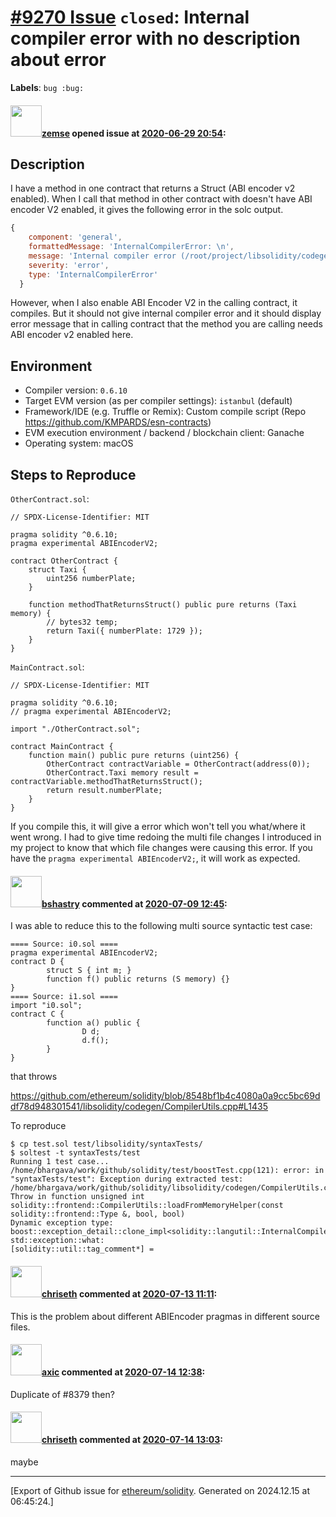 # [\#9270 Issue](https://github.com/ethereum/solidity/issues/9270) `closed`: Internal compiler error with no description about error
**Labels**: `bug :bug:`


#### <img src="https://avatars.githubusercontent.com/u/22412996?u=d91a07517a0c02cb39e45f71a6d0f1f0c5bbd9cb&v=4" width="50">[zemse](https://github.com/zemse) opened issue at [2020-06-29 20:54](https://github.com/ethereum/solidity/issues/9270):

## Description

I have a method in one contract that returns a Struct (ABI encoder v2 enabled). When I call that method in other contract with doesn't have ABI encoder V2 enabled, it gives the following error in the solc output.

```javascript
{
    component: 'general',
    formattedMessage: 'InternalCompilerError: \n',
    message: 'Internal compiler error (/root/project/libsolidity/codegen/CompilerUtils.cpp:1418):',
    severity: 'error',
    type: 'InternalCompilerError'
  }
```

However, when I also enable ABI Encoder V2 in the calling contract, it compiles. But it should not give internal compiler error and it should display error message that in calling contract that the method you are calling needs ABI encoder v2 enabled here.

## Environment

- Compiler version: `0.6.10`
- Target EVM version (as per compiler settings): `istanbul` (default)
- Framework/IDE (e.g. Truffle or Remix): Custom compile script (Repo https://github.com/KMPARDS/esn-contracts)
- EVM execution environment / backend / blockchain client: Ganache
- Operating system: macOS

## Steps to Reproduce

`OtherContract.sol`:
```solidity
// SPDX-License-Identifier: MIT

pragma solidity ^0.6.10;
pragma experimental ABIEncoderV2;

contract OtherContract {
    struct Taxi {
        uint256 numberPlate;
    }

    function methodThatReturnsStruct() public pure returns (Taxi memory) {
        // bytes32 temp;
        return Taxi({ numberPlate: 1729 });
    }
}

```

`MainContract.sol`:
```solidity
// SPDX-License-Identifier: MIT

pragma solidity ^0.6.10;
// pragma experimental ABIEncoderV2;

import "./OtherContract.sol";

contract MainContract {
    function main() public pure returns (uint256) {
        OtherContract contractVariable = OtherContract(address(0));
        OtherContract.Taxi memory result = contractVariable.methodThatReturnsStruct();
        return result.numberPlate;
    }
}

```

If you compile this, it will give a error which won't tell you what/where it went wrong. I had to give time redoing the multi file changes I introduced in my project to know that which file changes were causing this error. If you have the `pragma experimental ABIEncoderV2;`, it will work as expected.


#### <img src="https://avatars.githubusercontent.com/u/2388185?v=4" width="50">[bshastry](https://github.com/bshastry) commented at [2020-07-09 12:45](https://github.com/ethereum/solidity/issues/9270#issuecomment-656105683):

I was able to reduce this to the following multi source syntactic test case:

```
==== Source: i0.sol ====
pragma experimental ABIEncoderV2;
contract D {
        struct S { int m; }
        function f() public returns (S memory) {}
}
==== Source: i1.sol ====
import "i0.sol";
contract C {
        function a() public {
                D d;
                d.f();
        }
}
```

that throws

https://github.com/ethereum/solidity/blob/8548bf1b4c4080a0a9cc5bc69ddf78d948301541/libsolidity/codegen/CompilerUtils.cpp#L1435

To reproduce

```
$ cp test.sol test/libsolidity/syntaxTests/
$ soltest -t syntaxTests/test
Running 1 test case...
/home/bhargava/work/github/solidity/test/boostTest.cpp(121): error: in "syntaxTests/test": Exception during extracted test: /home/bhargava/work/github/solidity/libsolidity/codegen/CompilerUtils.cpp(1435): Throw in function unsigned int solidity::frontend::CompilerUtils::loadFromMemoryHelper(const solidity::frontend::Type &, bool, bool)
Dynamic exception type: boost::exception_detail::clone_impl<solidity::langutil::InternalCompilerError>
std::exception::what: 
[solidity::util::tag_comment*] = 
```

#### <img src="https://avatars.githubusercontent.com/u/9073706?v=4" width="50">[chriseth](https://github.com/chriseth) commented at [2020-07-13 11:11](https://github.com/ethereum/solidity/issues/9270#issuecomment-657496239):

This is the problem about different ABIEncoder pragmas in different source files.

#### <img src="https://avatars.githubusercontent.com/u/20340?v=4" width="50">[axic](https://github.com/axic) commented at [2020-07-14 12:38](https://github.com/ethereum/solidity/issues/9270#issuecomment-658155331):

Duplicate of #8379 then?

#### <img src="https://avatars.githubusercontent.com/u/9073706?v=4" width="50">[chriseth](https://github.com/chriseth) commented at [2020-07-14 13:03](https://github.com/ethereum/solidity/issues/9270#issuecomment-658166334):

maybe


-------------------------------------------------------------------------------



[Export of Github issue for [ethereum/solidity](https://github.com/ethereum/solidity). Generated on 2024.12.15 at 06:45:24.]
